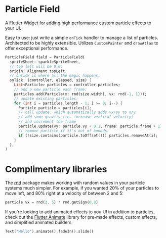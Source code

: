 Particle Field
================================================================================

A Flutter Widget for adding high performance custom particle effects to your UI.

Easy to use: just write a simple `onTick` handler to manage a list of particles.
Architected to be highly extensible. Utilizes `CustomPainter` and `drawAtlas` to
offer exceptional performance.

``` dart
ParticleField field = ParticleField(
  spriteSheet: sparkleSpriteSheet,
  // top left will be 0,0:
  origin: Alignment.topLeft,
  // onTick is where all the magic happens:
  onTick: (controller, elapsed, size) {
    List<Particle> particles = controller.particles;
    // add a new particle each frame:
    particles.add(Particle(x: rnd(size.width), vx: rnd(-1, 1)));
    // update existing particles:
    for (int i = particles.length - 1; i >= 0; i--) {
      Particle particle = particles[i];
      // call update, which automatically adds vx/vy to x/y
      // add some gravity (ie. increase vertical velocity)
      // and increment the frame
      particle.update(vy: particle.vy + 0.1, frame: particle.frame + 1);
      // remove particle if it's out of bounds:
      if (!size.contains(particle.toOffset())) particles.removeAt(i);
    }
  },
)
```


Complimentary libraries
================================================================================
The [rnd](https://pub.dev/packages/rnd) package makes working with random values
in your particle systems much simpler. For example, if you wanted 20% of your
particles to move left, and 80% right at a velocity of between 2 and 5:

``` dart
particle.vx = rnd(2, 5) * rnd.getSign(0.8)
```

If you're looking to add animated effects to you UI in addition to particles,
check out the [Flutter Animate](https://pub.dev/packages/flutter_animate) library for pre-made effects, custom effects,
and simplified animated builders.

``` dart
Text("Hello").animate().fadeIn().slide()
```